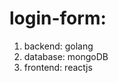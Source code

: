 # login-form: </br>

1. backend: golang </br> 
2. database: mongoDB </br>
3. frontend: reactjs </br>
